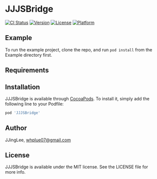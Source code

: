 # JJJSBridge

[![CI Status](https://img.shields.io/travis/JJingLee/JJJSBridge.svg?style=flat)](https://travis-ci.org/JJingLee/JJJSBridge)
[![Version](https://img.shields.io/cocoapods/v/JJJSBridge.svg?style=flat)](https://cocoapods.org/pods/JJJSBridge)
[![License](https://img.shields.io/cocoapods/l/JJJSBridge.svg?style=flat)](https://cocoapods.org/pods/JJJSBridge)
[![Platform](https://img.shields.io/cocoapods/p/JJJSBridge.svg?style=flat)](https://cocoapods.org/pods/JJJSBridge)

## Example

To run the example project, clone the repo, and run `pod install` from the Example directory first.

## Requirements

## Installation

JJJSBridge is available through [CocoaPods](https://cocoapods.org). To install
it, simply add the following line to your Podfile:

```ruby
pod 'JJJSBridge'
```

## Author

JJingLee, whplue07@gmail.com

## License

JJJSBridge is available under the MIT license. See the LICENSE file for more info.
